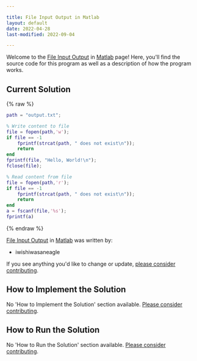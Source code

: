 ```yaml
---

title: File Input Output in Matlab
layout: default
date: 2022-04-28
last-modified: 2022-09-04

---
```


Welcome to the [File Input Output](https://sampleprograms.io/projects/file-input-output) in [Matlab](https://sampleprograms.io/languages/matlab) page! Here, you'll find the source code for this program as well as a description of how the program works.

## Current Solution

{% raw %}

```matlab
path = "output.txt";

% Write content to file
file = fopen(path,'w');
if file == -1
    fprintf(strcat(path, " does not exist\n"));
    return
end
fprintf(file, "Hello, World!\n");
fclose(file);

% Read content from file
file = fopen(path,'r');
if file == -1
    fprintf(strcat(path, " does not exist\n"));
    return
end
a = fscanf(file,'%s');
fprintf(a)
```

{% endraw %}

[File Input Output](https://sampleprograms.io/projects/file-input-output) in [Matlab](https://sampleprograms.io/languages/matlab) was written by:

- iwishiwasaneagle

If you see anything you'd like to change or update, [please consider contributing](https://github.com/TheRenegadeCoder/sample-programs).

## How to Implement the Solution

No 'How to Implement the Solution' section available. [Please consider contributing](https://github.com/TheRenegadeCoder/sample-programs-website).

## How to Run the Solution

No 'How to Run the Solution' section available. [Please consider contributing](https://github.com/TheRenegadeCoder/sample-programs-website).
